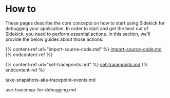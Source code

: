 # How to

These pages describe the core concepts on how to start using Sidekick for debugging your application. In order to start and get the best out of Sidekick, you need to perform essential actions. In this section, we'll provide the below guides about those actions:&#x20;

{% content-ref url="import-source-code.md" %}
[import-source-code.md](import-source-code.md)
{% endcontent-ref %}

{% content-ref url="set-tracepoints.md" %}
[set-tracepoints.md](set-tracepoints.md)
{% endcontent-ref %}

take-snapshots-aka-tracepoint-events.md


use-tracemap-for-debugging.md

